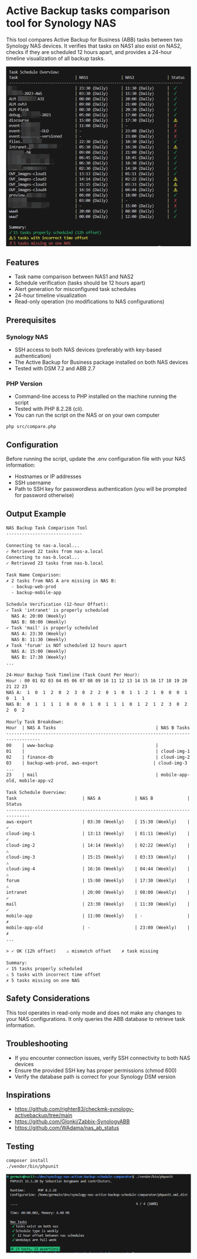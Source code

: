 # Active Backup tasks comparison tool for Synology NAS

This tool compares Active Backup for Business (ABB) tasks between two Synology NAS devices. It verifies that tasks on NAS1 also exist on NAS2, checks if they are scheduled 12 hours apart, and provides a 24-hour timeline visualization of all backup tasks.

![](screenshots/generateTaskScheduleTable.png)


## Features

- Task name comparison between NAS1 and NAS2
- Schedule verification (tasks should be 12 hours apart)
- Alert generation for misconfigured task schedules
- 24-hour timeline visualization
- Read-only operation (no modifications to NAS configurations)

## Prerequisites

### Synology NAS

- SSH access to both NAS devices (preferably with key-based authentication)
- The Active Backup for Business package installed on both NAS devices
- Tested with DSM 7.2 and ABB 2.7

### PHP Version

- Command-line access to PHP installed on the machine running the script
- Tested with PHP 8.2.28 (cli).
- You can run the script on the NAS or on your own computer

```
php src/compare.php
```

## Configuration

Before running the script, update the .env configuration file with your NAS information:

- Hostnames or IP addresses
- SSH username
- Path to SSH key for passwordless authentication (you will be prompted for password otherwise)

## Output Example

```
NAS Backup Task Comparison Tool
-----------------------------

Connecting to nas-a.local...
✓ Retrieved 22 tasks from nas-a.local
Connecting to nas-b.local...
✓ Retrieved 23 tasks from nas-b.local

Task Name Comparison:
✗ 2 tasks from NAS A are missing in NAS B:
  - backup-web-prod
  - backup-mobile-app

Schedule Verification (12-hour Offset):
✓ Task 'intranet' is properly scheduled
  NAS A: 20:00 (Weekly)
  NAS B: 08:00 (Weekly)
✓ Task 'mail' is properly scheduled
  NAS A: 23:30 (Weekly)
  NAS B: 11:30 (Weekly)
✗ Task 'forum' is NOT scheduled 12 hours apart
  NAS A: 15:00 (Weekly)
  NAS B: 17:30 (Weekly)
...

24-Hour Backup Task Timeline (Task Count Per Hour):
Hour : 00 01 02 03 04 05 06 07 08 09 10 11 12 13 14 15 16 17 18 19 20 21 22 23
NAS A:  1  0  1  2  0  2  3  0  2  2  0  1  0  1  1  2  1  0  0  0  1  0  1  1
NAS B:  0  1  1  1  1  0  0  0  1  0  1  1  1  0  1  2  1  2  3  0  2  2  0  2

Hourly Task Breakdown:
Hour  | NAS A Tasks                                      | NAS B Tasks
-----------------------------------------------------------------------------------
00    | www-backup                                       | 
01    |                                                  | cloud-img-1
02    | finance-db                                       | cloud-img-2
03    | backup-web-prod, aws-export                     | cloud-img-3
...
23    | mail                                             | mobile-app-old, mobile-app-v2

Task Schedule Overview:
Task                         | NAS A             | NAS B             | Status
-------------------------------------------------------------------------------
aws-export                   | 03:30 (Weekly)    | 15:30 (Weekly)    | ✓
cloud-img-1                  | 13:13 (Weekly)    | 01:11 (Weekly)    | ✓
cloud-img-2                  | 14:14 (Weekly)    | 02:22 (Weekly)    | ⚠
cloud-img-3                  | 15:15 (Weekly)    | 03:33 (Weekly)    | ⚠
cloud-img-4                  | 16:16 (Weekly)    | 04:44 (Weekly)    | ⚠
forum                        | 15:00 (Weekly)    | 17:30 (Weekly)    | ⚠
intranet                     | 20:00 (Weekly)    | 08:00 (Weekly)    | ✓
mail                         | 23:30 (Weekly)    | 11:30 (Weekly)    | ✓
mobile-app                   | 11:00 (Weekly)    | -                 | ✗
mobile-app-old               | -                 | 23:00 (Weekly)    | ✗
...

> ✓ OK (12h offset)    ⚠ mismatch offset    ✗ task missing

Summary:
✓ 15 tasks properly scheduled
⚠ 5 tasks with incorrect time offset
✗ 5 tasks missing on one NAS
```


## Safety Considerations

This tool operates in read-only mode and does not make any changes to your NAS configurations. It only queries the ABB database to retrieve task information.

## Troubleshooting

- If you encounter connection issues, verify SSH connectivity to both NAS devices
- Ensure the provided SSH key has proper permissions (chmod 600)
- Verify the database path is correct for your Synology DSM version

## Inspirations

- https://github.com/righter83/checkmk-synology-activebackup/tree/main
- https://github.com/Glonki/Zabbix-SynologyABB
- https://github.com/WAdama/nas_ab_status

## Testing

```
composer install
./vendor/bin/phpunit
```

![](screenshots/tests.png)
